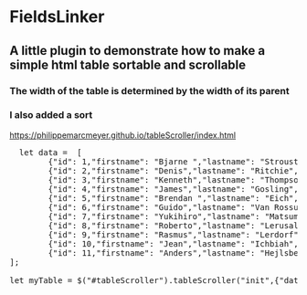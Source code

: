 # FieldsLinker
## A little plugin to demonstrate how to make a simple html table sortable and scrollable
### The width of the table is determined by the width of its parent
### I also added a sort 

https://philippemarcmeyer.github.io/tableScroller/index.html

<pre>
  let data =  [
		{"id": 1,"firstname": "Bjarne ","lastname": "Stroustrup","birthdate":new Date(1950,11,30),"langage": "C++","useit":false},
		{"id": 2,"firstname": "Denis","lastname": "Ritchie","birthdate": new Date(1941,8,9),"langage": "C","useit":false},
		{"id": 3,"firstname": "Kenneth","lastname": "Thompson","birthdate": new Date(1943,3,2),"langage": "Go","useit":false},
		{"id": 4,"firstname": "James","lastname": "Gosling","birthdate": new Date(1955,4,19),"langage": "Java","useit":false},
		{"id": 5,"firstname": "Brendan ","lastname": "Eich","birthdate": new Date(1961,3,7),"langage": "Javascript", "note":"my fav","useit":true},
		{"id": 6,"firstname": "Guido","lastname": "Van Rossum","birthdate":new Date(1956,0,31),"langage": "Python","useit":true},
		{"id": 7,"firstname": "Yukihiro","lastname": "Matsumoto","birthdate": new Date(1965,3,14),"langage": "Ruby","useit":false},
		{"id": 8,"firstname": "Roberto","lastname": "Lerusalimschy","birthdate": new Date(1960,4,21),"langage": "Lua","useit":false},
		{"id": 9,"firstname": "Rasmus","lastname": "Lerdorf","birthdate": new Date(1968,10,22),"langage": "Php","useit":true},
		{"id": 10,"firstname": "Jean","lastname": "Ichbiah","birthdate":new Date(1940,2,25),"langage": "Ada","useit":false},
		{"id": 11,"firstname": "Anders","lastname": "Hejlsberg","birthdate": new Date(1960,0,1),"langage": "C#","useit":true}
];

let myTable = $("#tableScroller").tableScroller("init",{"data":data,"options":{"tbodyHeight":"200px"}});
</pre>
